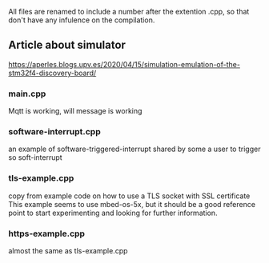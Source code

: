 
All files are renamed to include a number after the extention .cpp, 
so that don't have any infulence on the compilation.

## Article about simulator
https://aperles.blogs.upv.es/2020/04/15/simulation-emulation-of-the-stm32f4-discovery-board/


### main.cpp
Mqtt is working, will message is working

### software-interrupt.cpp
an example of software-triggered-interrupt shared by some a user to 
trigger so soft-interrupt

### tls-example.cpp
copy from example code on how to use a TLS socket with SSL certificate
This example seems to use mbed-os-5x, but it should be a good reference point
to start experimenting and looking for further information.

### https-example.cpp
almost the same as tls-example.cpp

